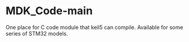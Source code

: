 # MDK_Code-main
One place for C code module that keil5 can compile. Available for some series of STM32 models.
